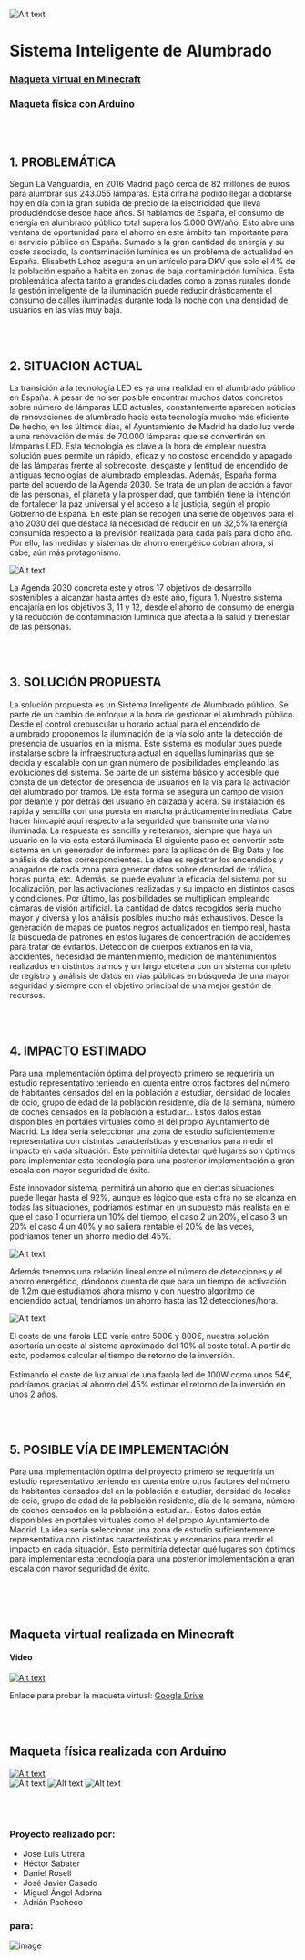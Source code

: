 ![Alt text](https://github.com/Dan2710/S.I.A-Sistema-Inteligente-de-Alumbrado/blob/main/Logo/Logo.png?raw=true?raw=true)
# Sistema Inteligente de Alumbrado
### [Maqueta virtual en Minecraft](#Virtual)
### [Maqueta física con Arduino](#Fisica)
<br>
<br>

## 1.	PROBLEMÁTICA

Según La Vanguardia, en 2016 Madrid pagó cerca de 82 millones de euros para alumbrar sus 243.055 lámparas. Esta cifra ha podido llegar a doblarse hoy en día con la gran subida de precio de la electricidad que lleva produciéndose desde hace años. 
Si hablamos de España, el consumo de energía en alumbrado público total supera los 5.000 GW/año. Esto abre una ventana de oportunidad para el ahorro en este ámbito tan importante para el servicio público en España.
Sumado a la gran cantidad de energía y su coste asociado, la contaminación lumínica es un problema de actualidad en España. Elisabeth Lahoz asegura en un artículo para DKV que solo el 4% de la población española habita en zonas de baja contaminación lumínica.
Esta problemática afecta tanto a grandes ciudades como a zonas rurales donde la gestión inteligente de la iluminación puede reducir drásticamente el consumo de calles iluminadas durante toda la noche con una densidad de usuarios en las vías muy baja.

<br>
<br>

## 2.	SITUACION ACTUAL

La transición a la tecnología LED es ya una realidad en el alumbrado público en España. A pesar de no ser posible encontrar muchos datos concretos sobre número de lámparas LED actuales, constantemente aparecen noticias de renovaciones de alumbrado hacia esta tecnología mucho más eficiente. De hecho, en los últimos días, el Ayuntamiento de Madrid ha dado luz verde a una renovación de más de 70.000 lámparas que se convertirán en lámparas LED. 
Esta tecnología es clave a la hora de emplear nuestra solución pues permite un rápido, eficaz y no costoso encendido y apagado de las lámparas frente al sobrecoste, desgaste y lentitud de encendido de antiguas tecnologías de alumbrado empleadas.
Además, España forma parte del acuerdo de la Agenda 2030. Se trata de un plan de acción a favor de las personas, el planeta y la prosperidad, que también tiene la intención de fortalecer la paz universal y el acceso a la justicia, según el propio Gobierno de España. En este plan se recogen una serie de objetivos para el año 2030 del que destaca la necesidad de reducir en un 32,5% la energía consumida respecto a la previsión realizada para cada país para dicho año. Por ello, las medidas y sistemas de ahorro energético cobran ahora, si cabe, aún más protagonismo.


![Alt text](https://github.com/Dan2710/S.I.A-Sistema-Inteligente-de-Alumbrado/blob/main/Presentaci%C3%B3n/Agenda2030.png?raw=true)

La Agenda 2030 concreta este y otros 17 objetivos de desarrollo sostenibles a alcanzar hasta antes de este año, figura 1. Nuestro sistema encajaría en los objetivos 3, 11 y 12, desde el ahorro de consumo de energía y la reducción de contaminación lumínica que afecta a la salud y bienestar de las personas.

<br>
<br>

## 3.	SOLUCIÓN PROPUESTA

La solución propuesta es un Sistema Inteligente de Alumbrado público. Se parte de un cambio de enfoque a la hora de gestionar el alumbrado público. Desde el control crepuscular u horario actual para el encendido de alumbrado proponemos la iluminación de la vía solo ante la detección de presencia de usuarios en la misma.
Este sistema es modular pues puede instalarse sobre la infraestructura actual en aquellas luminarias que se decida y escalable con un gran número de posibilidades empleando las evoluciones del sistema.
Se parte de un sistema básico y accesible que consta de un detector de presencia de usuarios en la vía para la activación del alumbrado por tramos. De esta forma se asegura un campo de visión por delante y por detrás del usuario en calzada y acera. Su instalación es rápida y sencilla con una puesta en marcha prácticamente inmediata. Cabe hacer hincapié aquí respecto a la seguridad que transmite una vía no iluminada. La respuesta es sencilla y reiteramos, siempre que haya un usuario en la vía esta estará iluminada
El siguiente paso es convertir este sistema en un generador de informes para la aplicación de Big Data y los análisis de datos correspondientes. La idea es registrar los encendidos y apagados de cada zona para generar datos sobre densidad de tráfico, horas punta, etc. Además, se puede evaluar la eficacia del sistema por su localización, por las activaciones realizadas y su impacto en distintos casos y condiciones. 
Por último, las posibilidades se multiplican empleando cámaras de visión artificial. La cantidad de datos recogidos sería mucho mayor y diversa y los análisis posibles mucho más exhaustivos. Desde la generación de mapas de puntos negros actualizados en tiempo real, hasta la búsqueda de patrones en estos lugares de concentración de accidentes para tratar de evitarlos. Detección de cuerpos extraños en la vía, accidentes, necesidad de mantenimiento, medición de mantenimientos realizados en distintos tramos y un largo etcétera con un sistema completo de registro y análisis de datos en vías públicas en búsqueda de una mayor seguridad y siempre con el objetivo principal de una mejor gestión de recursos.

<br>
<br>

## 4.	IMPACTO ESTIMADO
Para una implementación óptima del proyecto primero se requeriría un estudio representativo teniendo en cuenta entre otros factores del número de habitantes censados del en la población a estudiar, densidad de locales de ocio, grupo de edad de la población residente, día de la semana, número de coches censados en la población a estudiar… Estos datos están disponibles en portales virtuales como el del propio Ayuntamiento de Madrid.
La idea sería seleccionar una zona de estudio suficientemente representativa con distintas características y escenarios para medir el impacto en cada situación. Esto permitiría detectar qué lugares son óptimos para implementar esta tecnología para una posterior implementación a gran escala con mayor seguridad de éxito.

Este innovador sistema, permitirá un ahorro que en ciertas situaciones puede llegar hasta el 92%, aunque es lógico que esta cifra no se alcanza en todas las situaciones, podríamos estimar en un supuesto más realista en el que el caso 1 ocurriera un 10% del tiempo, el caso 2 un 20%, el caso 3 un 20% el caso 4 un 40% y no saliera rentable el 20% de las veces, podríamos tener un ahorro medio del 45%.<br>

![Alt text](https://github.com/Dan2710/S.I.A-Sistema-Inteligente-de-Alumbrado/blob/main/Presentaci%C3%B3n/Grafica%201.jpeg?raw=true)

Además tenemos una relación lineal entre el número de detecciones y el ahorro energético, dándonos cuenta de que para un tiempo de activación de 1.2m que estudiamos ahora mismo y con nuestro algoritmo de enciendido actual, tendríamos un ahorro hasta las 12 detecciones/hora.<br>

![Alt text](https://github.com/Dan2710/S.I.A-Sistema-Inteligente-de-Alumbrado/blob/main/Presentaci%C3%B3n/Grafica%202.jpeg?raw=true)

El coste de una farola LED varía entre 500€ y 800€, nuestra solución aportaría un coste al sistema aproximado del 10% al coste total. A partir de esto, podemos calcular el tiempo de retorno de la inversión.<br>
<br>
Estimando el coste de luz anual de una farola led de 100W como unos 54€, podríamos gracias al ahorro del 45% estimar el retorno de la inversión en unos 2 años. <br>

<br>
<br>

## 5.	POSIBLE VÍA DE IMPLEMENTACIÓN

Para una implementación óptima del proyecto primero se requeriría un estudio representativo teniendo en cuenta entre otros factores del número de habitantes censados del en la población a estudiar, densidad de locales de ocio, grupo de edad de la población residente, día de la semana, número de coches censados en la población a estudiar… Estos datos están disponibles en portales virtuales como el del propio Ayuntamiento de Madrid.
La idea sería seleccionar una zona de estudio suficientemente representativa con distintas características y escenarios para medir el impacto en cada situación. Esto permitiría detectar qué lugares son óptimos para implementar esta tecnología para una posterior implementación a gran escala con mayor seguridad de éxito.

<br>
<br>
<br>


<a name="Virtual"></a>

## Maqueta virtual realizada en Minecraft
#### Video

[![Alt text](https://img.youtube.com/vi/sBBjgOlI5Ro/0.jpg)](https://www.youtube.com/watch?v=sBBjgOlI5Ro)

Enlace para probar la maqueta virtual: [Google Drive](https://drive.google.com/drive/folders/1IZtVTOTjYdUPhnlAZZ3NCLk7LDjHiguk?usp=sharing)

<br>
<br>

<a name="Fisica"></a>

## Maqueta física realizada con Arduino

[![Alt text](https://img.youtube.com/vi/mNPs2FaPj2A/0.jpg)](https://www.youtube.com/watch?v=mNPs2FaPj2A)
<br>
![Alt text](https://github.com/Dan2710/S.I.A-Sistema-Inteligente-de-Alumbrado/blob/main/Arduino/1.jpeg?raw=true)
![Alt text](https://github.com/Dan2710/S.I.A-Sistema-Inteligente-de-Alumbrado/blob/main/Arduino/2.jpeg?raw=true)
![Alt text](https://github.com/Dan2710/S.I.A-Sistema-Inteligente-de-Alumbrado/blob/main/Arduino/3.jpeg?raw=true)

<br><br>
### Proyecto realizado por:
- Jose Luis Utrera
- Héctor Sabater
- Daniel Rosell
- José Javier Casado
- Miguel Ángel Adorna
- Adrián Pacheco

### para:
![image](https://user-images.githubusercontent.com/51410145/197330812-7299b227-3a70-41e8-bd4b-8044d6bf25ec.png)
